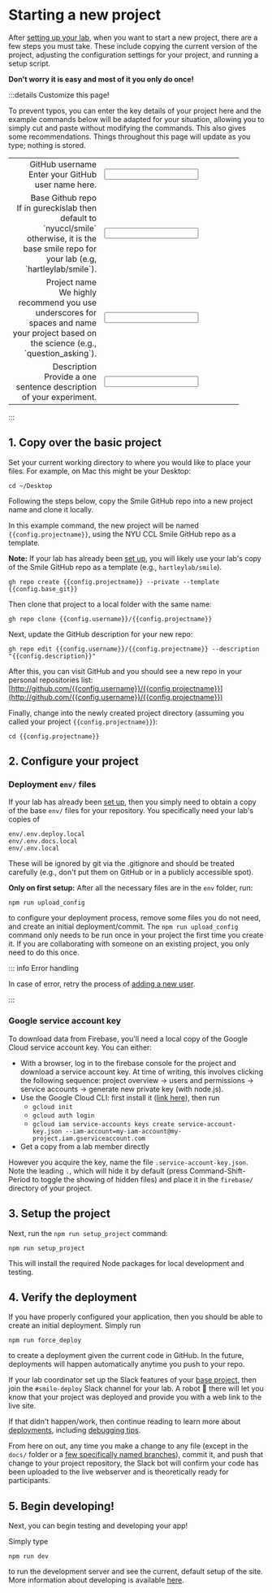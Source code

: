 <script setup>
import { reactive, computed } from 'vue'

const config = reactive({
    username: 'ghuser',
    projectname: 'my_cool_project',
    description: 'my new research project',
    base_git: 'nyuccl/smile'
})
</script>

<style lang="css">
.vp-doc  label {
    font-weight: bold;
    font-size: 1.1em;
    color: #42b883;
}
.vp-doc input {
    border: 1px;
    width: 90%;
    font-size: 1.1em;
    background-color: white;
    border: 1px solid #999;
    padding: 5px;
    padding-left: 10px;
    color: rgb(84, 84, 84);
}
.form {
    width: 90%;
    border-collapse:collapse;
    border: 0px;
}

.label {
    text-align: right;
    border: none;
}
.data {
    width: 60%;
    border: none;
}
.vp-doc td {
    vertical-align:top;
    border: none;
    font-size: 1em;
}
.vp-doc tr {
    border: none;
    font-size: 1em;
}
.vp-doc table {
    overflow-x: none;
    width: 90%;
    padding-left: 10px;
    padding-right: 20px;
    margin-right: 10px;
    margin-left: 0px;
}
</style>

# Starting a new project

After [setting up your lab](/labconfig), when you want to start a new project,
there are a few steps you must take. These include copying the current version
of the <SmileText/> project, adjusting the configuration settings for your
project, and running a setup script.

**Don't worry it is easy and most of it you only do once!**

:::details Customize this page!

To prevent typos, you can enter the key details of your project here and the
example commands below will be adapted for your situation, allowing you to
simply cut and paste without modifying the commands. This also gives some
recommendations. Things throughout this page will update as you type; nothing is
stored.

<table class="form">
    <tbody>
        <tr>
            <td class="label">
                <label for="username">GitHub username</label><br>
                Enter your GitHub user name here.
            </td>
            <td class="data">
                <input id="username" type="text" v-model="config.username" />
            </td>
        </tr>
        <tr>
            <td class="label">
                <label for="base_git">Base Github repo</label><br>
                If in gureckislab then default to `nyuccl/smile` otherwise, it is the base smile repo for your lab (e.g, `hartleylab/smile`).
            </td>
            <td class="data">
                <input id="base_git" type="text" v-model="config.base_git" />
            </td>
        </tr>
        <tr>
            <td class="label">
                <label for="projectname">Project name</label><br>
                We highly recommend you use underscores for spaces and name your project based on 
        the science (e.g., `question_asking`).
            </td>
            <td class="data">
                <input id="projectname" type="text" v-model="config.projectname" />
            </td>
        </tr>
        <tr>
            <td class="label">
                <label for="description">Description</label><br>
                Provide a one sentence description of your experiment.
            </td>
            <td class="data">
                <input id="description" type="text" v-model="config.description" />
            </td>
        </tr>
    </tbody>
</table>

:::

## 1. Copy over the basic project

Set your current working directory to where you would like to place your files.
For example, on Mac this might be your Desktop:

```
cd ~/Desktop
```

Following the steps below, copy the Smile GitHub repo into a new project name
and clone it locally.

In this example command, the new project will be named `{{config.projectname}}`,
using the NYU CCL Smile GitHub repo as a template.

**Note:** If your lab has already been [set up](/labconfig), you will likely use
your lab's copy of the Smile GitHub repo as a template (e.g.,
`hartleylab/smile`).

<div class="language-js"><pre><code><span class="line">gh repo create {{config.projectname}} --private --template {{config.base_git}}</span></code></pre></div>

Then clone that project to a local folder with the same name:

<div class="language-"><pre><code><span class="line">gh repo clone {{config.username}}/{{config.projectname}}</span></code></pre></div>

Next, update the GitHub description for your new repo:

<div class="language-"><pre><code><span class="line">gh repo edit {{config.username}}/{{config.projectname}} --description "{{config.description}}"</span></code></pre></div>

After this, you can visit GitHub and you should see a new repo in your personal
repositories list:
[http://github.com/{{config.username}}/{{config.projectname}}](http://github.com/{{config.username}}/{{config.projectname}})

Finally, change into the newly created project directory (assuming you called
your project `{{config.projectname}}`):

<div class="language-"><pre><code><span class="line">cd {{config.projectname}}</span></code></pre></div>

## 2. Configure your project

### Deployment `env/` files

If your lab has already been [set up](/labconfig), then you simply need to
obtain a copy of the base `env/` files for your repository. You specifically
need your lab's copies of

```
env/.env.deploy.local
env/.env.docs.local
env/.env.local
```

These will be ignored by git via the .gitignore and should be treated carefully
(e.g., don't put them on GitHub or in a publicly accessible spot).

**Only on first setup:** After all the necessary files are in the `env` folder,
run:

```
npm run upload_config
```

to configure your deployment process, remove some files you do not need, and
create an initial deployment/commit. The `npm run upload_config` command only
needs to be run once in your project the first time you create it. If you are
collaborating with someone on an existing project, you only need to do this
once.

::: info Error handling

In case of error, retry the process of [adding a new user](/adduser).

:::

### Google service account key

To download data from Firebase, you'll need a local copy of the Google Cloud
service account key. You can either:

- With a browser, log in to the firebase console for the project and download a
  service account key. At time of writing, this involves clicking the following
  sequence: project overview -> users and permissions -> service accounts ->
  generate new private key (with node.js).
- Use the Google Cloud CLI: first install it
  ([link here](https://cloud.google.com/sdk/docs/install)), then run
  - `gcloud init`
  - `gcloud auth login`
  - `gcloud iam service-accounts keys create service-account-key.json --iam-account=my-iam-account@my-project.iam.gserviceaccount.com`
- Get a copy from a lab member directly

However you acquire the key, name the file `.service-account-key.json`. Note the
leading `.`, which will hide it by default (press Command-Shift-Period to toggle
the showing of hidden files) and place it in the `firebase/` directory of your
project.

## 3. Setup the project

Next, run the `npm run setup_project` command:

```
npm run setup_project
```

This will install the required Node packages for local development and testing.

## 4. Verify the deployment

If you have properly configured your application, then you should be able to
create an initial deployment. Simply run

```
npm run force_deploy
```

to create a deployment given the current code in GitHub. In the future,
deployments will happen automatically anytime you push to your repo.

If your lab coordinator set up the Slack features of your
[base project](/labconfig), then join the `#smile-deploy` Slack channel for your
lab. A robot :robot: there will let you know that your project was deployed and
provide you with a web link to the live site.

If that didn't happen/work, then continue reading to learn more about
[deployments](/recruit/deploying), including
[debugging tips](/recruit/deploying#debugging-deployment-issues).

From here on out, any time you make a change to any file (except in the `docs/`
folder or a
[few specifically named branches](/recruit/deploying#what-commits-trigger-a-deployment)),
commit it, and push that change to your project repository, the Slack bot will
confirm your code has been uploaded to the live webserver and is theoretically
ready for participants.

## 5. Begin developing!

Next, you can begin testing and developing your app!

Simply type

```
npm run dev
```

to run the development server and see the current, default setup of the site.
More information about developing is available [here](/coding/developing).
